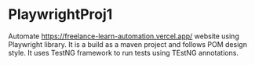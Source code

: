 # PlaywrightProj1
Automate https://freelance-learn-automation.vercel.app/ website using Playwright library. It is a build as a maven project and follows POM design style. It uses TestNG framework
to run tests using TEstNG annotations.
